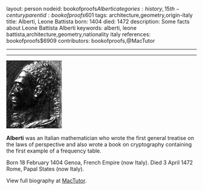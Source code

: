 layout: person
nodeid: bookofproofs$Alberti
categories: history,15th-century
parentid: bookofproofs$601
tags: architecture,geometry,origin-italy
title: Alberti, Leone Battista
born: 1404
died: 1472
description: Some facts about Leone Battista Alberti
keywords: alberti, leone battista,architecture,geometry,nationality italy
references: bookofproofs$6909
contributors: bookofproofs,@MacTutor

---


---

![Alberti.jpg](https://github.com/bookofproofs/bookofproofs.github.io/blob/main/_sources/_assets/images/portraits/Alberti.jpg?raw=true)

**Alberti** was an Italian mathematician who wrote the first general treatise on the laws of perspective and also wrote a book on cryptography containing the first example of a frequency table.

Born 18 February 1404 Genoa, French Empire (now Italy). Died 3 April 1472 Rome, Papal States (now Italy).


View full biography at [MacTutor](https://mathshistory.st-andrews.ac.uk/Biographies/Alberti/).